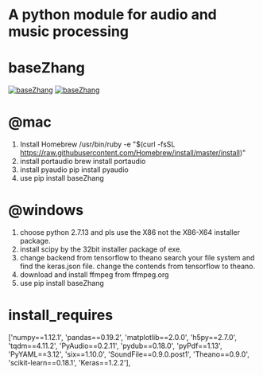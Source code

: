 # A python module for audio and music processing

# baseZhang
[![baseZhang](https://img.shields.io/pypi/v/baseZhang.svg)](https://pypi.python.org/pypi/baseZhang)
[![baseZhang](https://img.shields.io/pypi/dm/baseZhang.svg "PyPi Downloads")](https://pypi.python.org/pypi/baseZhang)

# @mac

1. Install Homebrew
    /usr/bin/ruby -e "$(curl -fsSL https://raw.githubusercontent.com/Homebrew/install/master/install)"
2. install portaudio
    brew install portaudio
3. install pyaudio
    pip install pyaudio
4. use pip install baseZhang

# @windows

1. choose python 2.7.13 and pls use the X86 not the X86-X64 installer package.
2. install scipy by the 32bit installer package of exe.
3. change backend from tensorflow to theano
    search your file system and find the keras.json file. change the contends from tensorflow to theano.
4. download and install ffmpeg from ffmpeg.org
5. use pip install baseZhang

# install_requires

['numpy==1.12.1', 'pandas==0.19.2', 'matplotlib==2.0.0', 'h5py==2.7.0', 'tqdm==4.11.2',
                      'PyAudio==0.2.11', 'pydub==0.18.0', 'pyPdf==1.13', 'PyYAML==3.12', 'six==1.10.0',
                      'SoundFile==0.9.0.post1', 'Theano==0.9.0', 'scikit-learn==0.18.1', 'Keras==1.2.2'],
 
